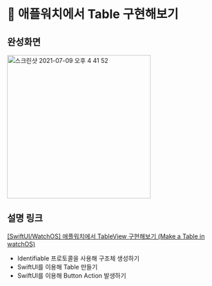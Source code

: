 # 🐶 애플워치에서 Table 구현해보기

## 완성화면
<img width="332" alt="스크린샷 2021-07-09 오후 4 41 52" src="https://user-images.githubusercontent.com/51286963/125042712-1fbbf680-e0d5-11eb-8938-b297ad434817.png">

## 설명 링크
[[SwiftUI/WatchOS] 애플워치에서 TableView 구현해보기 (Make a Table in watchOS)](https://minnit-develop.tistory.com/24)
  - Identifiable 프로토콜을 사용해 구조체 생성하기
  - SwiftUI를 이용해 Table 만들기
  - SwiftUI를 이용해 Button Action 발생하기

